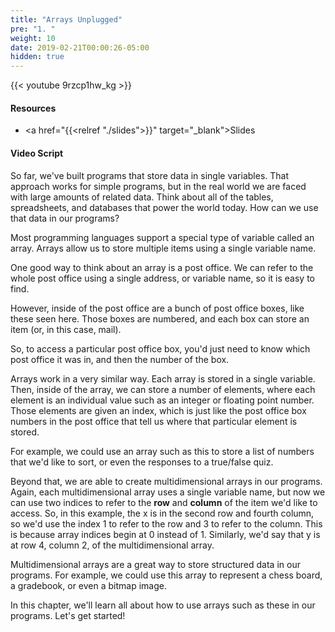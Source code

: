 ```yaml
---
title: "Arrays Unplugged"
pre: "1. "
weight: 10
date: 2019-02-21T00:00:26-05:00
hidden: true
---
```


{{< youtube 9rzcp1hw_kg >}}

#### Resources

* <a href="{{<relref "./slides">}}" target="_blank">Slides</a>

#### Video Script

So far, we've built programs that store data in single variables. That approach works for simple programs, but in the real world we are faced with large amounts of related data. Think about all of the tables, spreadsheets, and databases that power the world today. How can we use that data in our programs?

Most programming languages support a special type of variable called an array. Arrays allow us to store multiple items using a single variable name.

One good way to think about an array is a post office. We can refer to the whole post office using a single address, or variable name, so it is easy to find.

However, inside of the post office are a bunch of post office boxes, like these seen here. Those boxes are numbered, and each box can store an item (or, in this case, mail).

So, to access a particular post office box, you'd just need to know which post office it was in, and then the number of the box.

Arrays work in a very similar way. Each array is stored in a single variable. Then, inside of the array, we can store a number of elements, where each element is an individual value such as an integer or floating point number. Those elements are given an index, which is just like the post office box numbers in the post office that tell us where that particular element is stored.

For example, we could use an array such as this to store a list of numbers that we'd like to sort, or even the responses to a true/false quiz.

Beyond that, we are able to create multidimensional arrays in our programs. Again, each multidimensional array uses a single variable name, but now we can use two indices to refer to the **row** and **column** of the item we'd like to access. So, in this example, the x is in the second row and fourth column, so we'd use the index 1 to refer to the row and 3 to refer to the column. This is because array indices begin at 0 instead of 1. Similarly, we'd say that y is at row 4, column 2, of the multidimensional array.

Multidimensional arrays are a great way to store structured data in our programs. For example, we could use this array to represent a chess board, a gradebook, or even a bitmap image.

In this chapter, we'll learn all about how to use arrays such as these in our programs. Let's get started!
